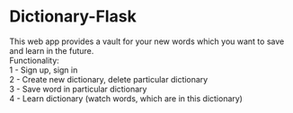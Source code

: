 # Dictionary-Flask
This web app provides a vault for your new words which you want to save and learn in the future. <br>
Functionality:<br>
1 - Sign up, sign in<br>
2 - Create new dictionary, delete particular dictionary<br>
3 - Save word in particular dictionary<br>
4 - Learn dictionary (watch words, which are in this dictionary)<br>
